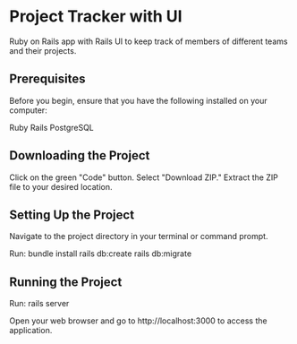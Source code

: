 # Project Tracker with UI

Ruby on Rails app with Rails UI to keep track of members of different teams and their projects.

## Prerequisites
Before you begin, ensure that you have the following installed on your computer:

Ruby
Rails
PostgreSQL

## Downloading the Project

Click on the green "Code" button.
Select "Download ZIP."
Extract the ZIP file to your desired location.

## Setting Up the Project

Navigate to the project directory in your terminal or command prompt.

Run: 
bundle install
rails db:create
rails db:migrate

## Running the Project

Run:
rails server

Open your web browser and go to http://localhost:3000 to access the application.



